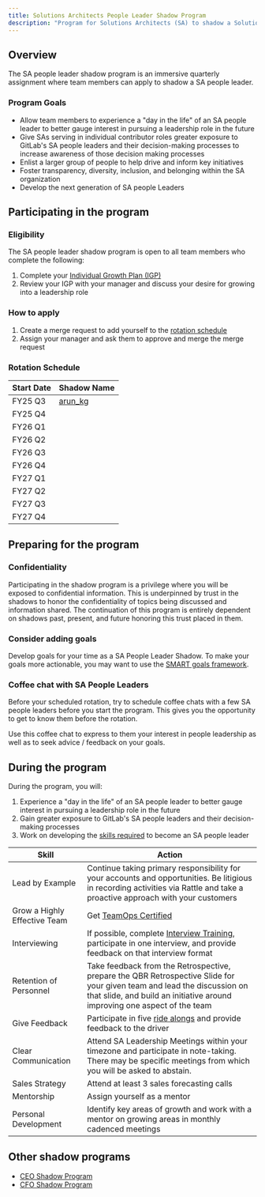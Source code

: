 ```yaml
---
title: Solutions Architects People Leader Shadow Program
description: "Program for Solutions Architects (SA) to shadow a Solutions Architect people leader."
---
```


## Overview

The SA people leader shadow program is an immersive quarterly assignment where team members can apply to shadow a SA people leader.

### Program Goals

- Allow team members to experience a "day in the life" of an SA people leader to better gauge interest in pursuing a leadership role in the future
- Give SAs serving in individual contributor roles greater exposure to GitLab's SA people leaders and their decision-making processes to increase awareness of those decision making processes
- Enlist a larger group of people to help drive and inform key initiatives
- Foster transparency, diversity, inclusion, and belonging within the SA organization
- Develop the next generation of SA people Leaders

## Participating in the program

### Eligibility

The SA people leader shadow program is open to all team members who complete the following:

1. Complete your [Individual Growth Plan (IGP)](/handbook/people-group/learning-and-development/career-development/igp-guide)
2. Review your IGP with your manager and discuss your desire for growing into a leadership role

### How to apply

1. Create a merge request to add yourself to the [rotation schedule](#rotation-schedule)
2. Assign your manager and ask them to approve and merge the merge request

### Rotation Schedule

| Start Date| Shadow Name |
|-----------|-------------|
| FY25 Q3 | [arun_kg](https://gitlab.com/arun_kg) |
| FY25 Q4 | |
| FY26 Q1 | |
| FY26 Q2 | |
| FY26 Q3 | |
| FY26 Q4 | |
| FY27 Q1 | |
| FY27 Q2 | |
| FY27 Q3 | |
| FY27 Q4 | |

## Preparing for the program

### Confidentiality

Participating in the shadow program is a privilege where you will be exposed to confidential information. This is underpinned by trust in the shadows to honor the confidentiality of topics being discussed and information shared. The continuation of this program is entirely dependent on shadows past, present, and future honoring this trust placed in them.

### Consider adding goals

Develop goals for your time as a SA People Leader Shadow. To make your goals more actionable, you may want to use the [SMART goals framework](https://www.mindtools.com/pages/article/smart-goals.htm).

### Coffee chat with SA People Leaders

Before your scheduled rotation, try to schedule coffee chats with a few SA people leaders before you start the program. This gives you the opportunity to get to know them before the rotation.

Use this coffee chat to express to them your interest in people leadership as well as to seek advice / feedback on your goals.

## During the program

During the program, you will:

1. Experience a "day in the life" of an SA people leader to better gauge interest in pursuing a leadership role in the future
2. Gain greater exposure to GitLab's SA people leaders and their decision-making processes
3. Work on developing the [skills required](/job-families/sales/solutions-architect/#manager-solutions-architects-responsibilities) to become an SA people leader

| Skill | Action |
|-------|---------|
| Lead by Example | Continue taking primary responsibility for your accounts and opportunities. Be litigious in recording activities via Rattle and take a proactive approach with your customers |
| Grow a Highly Effective Team | Get [TeamOps Certified](https://university.gitlab.com/learn/course/teamops/introduction-to-teamops/introduction?client=internal-team-members) |
| Interviewing | If possible, complete [Interview Training](https://university.gitlab.com/learn/course/interviewer-training), participate in one interview, and provide feedback on that interview format |
| Retention of Personnel | Take feedback from the Retrospective, prepare the QBR Retrospective Slide for your given team and lead the discussion on that slide, and build an initiative around improving one aspect of the team |
| Give Feedback | Participate in five [ride alongs](/handbook/solutions-architects/sa-practices/ride-alongs) and provide feedback to the driver |
| Clear Communication | Attend SA Leadership Meetings within your timezone and participate in note-taking. There may be specific meetings from which you will be asked to abstain. |
| Sales Strategy | Attend at least 3 sales forecasting calls |
| Mentorship | Assign yourself as a mentor |
| Personal Development | Identify key areas of growth and work with a mentor on growing areas in monthly cadenced meetings |

## Other shadow programs

- [CEO Shadow Program](/handbook/ceo/shadow/)
- [CFO Shadow Program](/handbook/finance/growth-and-development/cfo-shadow-program/)
